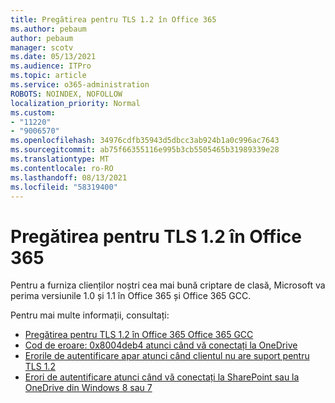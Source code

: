 ```yaml
---
title: Pregătirea pentru TLS 1.2 în Office 365
ms.author: pebaum
author: pebaum
manager: scotv
ms.date: 05/13/2021
ms.audience: ITPro
ms.topic: article
ms.service: o365-administration
ROBOTS: NOINDEX, NOFOLLOW
localization_priority: Normal
ms.custom:
- "11220"
- "9006570"
ms.openlocfilehash: 34976cdfb35943d5dbcc3ab924b1a0c996ac7643
ms.sourcegitcommit: ab75f66355116e995b3cb5505465b31989339e28
ms.translationtype: MT
ms.contentlocale: ro-RO
ms.lasthandoff: 08/13/2021
ms.locfileid: "58319400"
---
```

# <a name="preparing-for-tls-12-in-office-365"></a>Pregătirea pentru TLS 1.2 în Office 365

Pentru a furniza clienților noștri cea mai bună criptare de clasă, Microsoft va perima versiunile 1.0 și 1.1 în Office 365 și Office 365 GCC. 

Pentru mai multe informații, consultați:

- [Pregătirea pentru TLS 1.2 în Office 365 Office 365 GCC](https://docs.microsoft.com/microsoft-365/compliance/prepare-tls-1.2-in-office-365)
- [Cod de eroare: 0x8004deb4 atunci când vă conectați la OneDrive](https://support.microsoft.com/office/error-code-0x8004deb4-when-signing-in-to-onedrive-e8a8d97c-a87e-4dda-a67e-bae4fef05dcb)
- [Erorile de autentificare apar atunci când clientul nu are suport pentru TLS 1.2](https://docs.microsoft.com/sharepoint/troubleshoot/administration/authentication-errors-tls12-support)
- [Erori de autentificare atunci când vă conectați la SharePoint sau la OneDrive din Windows 8 sau 7](https://docs.microsoft.com/sharepoint/troubleshoot/administration/authentication-errors-windows7)